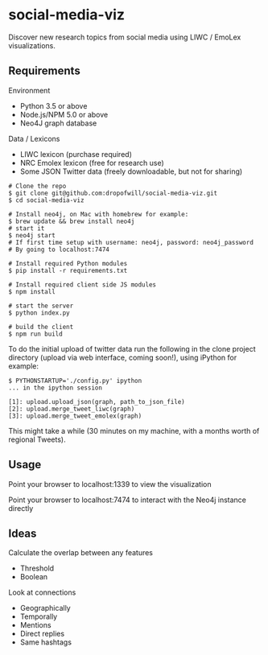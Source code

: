 # social-media-viz

Discover new research topics from social media using LIWC / EmoLex visualizations.

## Requirements

Environment
* Python 3.5 or above
* Node.js/NPM 5.0 or above
* Neo4J graph database

Data / Lexicons
* LIWC lexicon (purchase required)
* NRC Emolex lexicon (free for research use)
* Some JSON Twitter data (freely downloadable, but not for sharing)

```
# Clone the repo
$ git clone git@github.com:dropofwill/social-media-viz.git
$ cd social-media-viz

# Install neo4j, on Mac with homebrew for example:
$ brew update && brew install neo4j
# start it
$ neo4j start
# If first time setup with username: neo4j, password: neo4j_password
# By going to localhost:7474

# Install required Python modules
$ pip install -r requirements.txt

# Install required client side JS modules
$ npm install

# start the server
$ python index.py

# build the client
$ npm run build
```

To do the initial upload of twitter data run the following in the clone project directory (upload via web interface, coming soon!), using iPython for example:

```
$ PYTHONSTARTUP='./config.py' ipython
... in the ipython session

[1]: upload.upload_json(graph, path_to_json_file)
[2]: upload.merge_tweet_liwc(graph)
[3]: upload.merge_tweet_emolex(graph)
```

This might take a while (30 minutes on my machine, with a months worth of regional Tweets).

## Usage

Point your browser to localhost:1339 to view the visualization

Point your browser to localhost:7474 to interact with the Neo4j instance directly


## Ideas

Calculate the overlap between any features
* Threshold
* Boolean

Look at connections
* Geographically
* Temporally
* Mentions
* Direct replies
* Same hashtags

